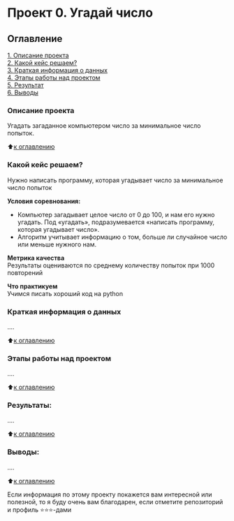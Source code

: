 # Проект 0. Угадай число

## Оглавление  
[1. Описание проекта](https://github.com/alexskymax/sf_data_science/tree/main/project_0/README.md#Описание-проекта)  
[2. Какой кейс решаем?](https://github.com/alexskymax/sf_data_science/tree/main/project_0/README.md#Какой-кейс-решаем)  
[3. Краткая информация о данных](https://github.com/alexskymax/sf_data_science/tree/main/project_0/README.md#Краткая-информация-о-данных)  
[4. Этапы работы над проектом](https://github.com/alexskymax/sf_data_science/tree/main/project_0/README.md#Этапы-работы-над-проектом)  
[5. Результат](https://github.com/alexskymax/sf_data_science/tree/main/project_0/README.md#Результат)    
[6. Выводы](https://github.com/alexskymax/sf_data_science/tree/main/project_0/README.md#Выводы) 

### Описание проекта    
Угадать загаданное компьютером число за минимальное число попыток.

:arrow_up:[к оглавлению](https://github.com/alexskymax/sf_data_science/tree/main/project_0/README.md#Оглавление)


### Какой кейс решаем?    
Нужно написать программу, которая угадывает число за минимальное число попыток

**Условия соревнования:**  
- Компьютер загадывает целое число от 0 до 100, и нам его нужно угадать. Под «угадать», подразумевается «написать программу, которая угадывает число».
- Алгоритм учитывает информацию о том, больше ли случайное число или меньше нужного нам.

**Метрика качества**     
Результаты оцениваются по среднему количеству попыток при 1000 повторений

**Что практикуем**     
Учимся писать хороший код на python


### Краткая информация о данных
....
  
:arrow_up:[к оглавлению](https://github.com/alexskymax/sf_data_science/tree/main/project_0/README.md#Оглавление)


### Этапы работы над проектом  
....

:arrow_up:[к оглавлению](https://github.com/alexskymax/sf_data_science/tree/main/project_0/README.md#Оглавление)


### Результаты:  
....

:arrow_up:[к оглавлению](https://github.com/alexskymax/sf_data_science/tree/main/project_0/README.md#Оглавление)


### Выводы:  
....

:arrow_up:[к оглавлению](https://github.com/alexskymax/sf_data_science/tree/main/project_0/README.md#Оглавление)


Если информация по этому проекту покажется вам интересной или полезной, то я буду очень вам благодарен, если отметите репозиторий и профиль ⭐️⭐️⭐️-дами